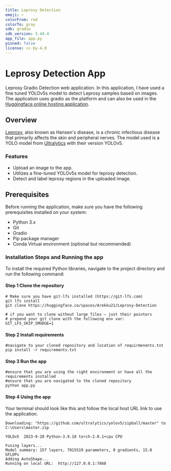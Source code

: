 ```yaml
---
title: Leprosy Detection
emoji: ⚡
colorFrom: red
colorTo: gray
sdk: gradio
sdk_version: 3.44.4
app_file: app.py
pinned: false
license: cc-by-4.0
---
```


# Leprosy Detection App

Leprosy Gradio Detection web application. In this application, I have used a fine tuned YOLOv5s model to detect Leprosy samples based on images. The application uses gradio as the platform and can also be used in the [Huggingface online hosting application](https://huggingface.co/spaces/Arekku21/Leprosy-Detection). 

## Overview
[Leprosy](https://en.wikipedia.org/wiki/Leprosy), also known as Hansen's disease, is a chronic infectious disease that primarily affects the skin and peripheral nerves. The model used is a YOLO model from [Ultralytics](https://github.com/ultralytics/yolov5) with their version YOLOv5. 

### Features

- Upload an image to the app.
- Utilizes a fine-tuned YOLOv5s model for leprosy detection.
- Detect and label leprosy regions in the uploaded image.

## Prerequisites

Before running the application, make sure you have the following prerequisites installed on your system:

- Python 3.x 
- Git
- Gradio
- Pip package manager
- Conda Virtual environment (optional but recommended)

### Installation Steps and Running the app

To install the required Python libraries, navigate to the project directory and run the following command:

#### Step 1 Clone the repository
```
# Make sure you have git-lfs installed (https://git-lfs.com)
git lfs install
git clone https://huggingface.co/spaces/Arekku21/Leprosy-Detection

# if you want to clone without large files – just their pointers
# prepend your git clone with the following env var:
GIT_LFS_SKIP_SMUDGE=1
```

#### Step 2 Install requirements
```
#navigate to your cloned repository and location of requirmenents.txt
pip install -r requirements.txt
```

#### Step 3 Run the app
```
#ensure that you are using the right environment or have all the requirements installed
#ensure that you are navigated to the cloned repository
python app.py
```

#### Step 4 Using the app
Your terminal should look like this and follow the local host URL link to use the application. 
```
Downloading: "https://github.com/ultralytics/yolov5/zipball/master" to C:\Users\master.zip

YOLOv5  2023-9-28 Python-3.9.18 torch-2.0.1+cpu CPU

Fusing layers... 
Model summary: 157 layers, 7015519 parameters, 0 gradients, 15.8 GFLOPs
Adding AutoShape...
Running on local URL:  http://127.0.0.1:7860
```